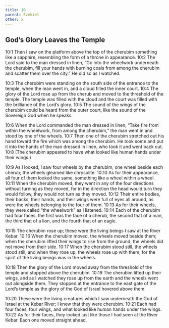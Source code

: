 ```yaml
---
title: 10
parent: Ezekiel
other: x
---
```


## God’s Glory Leaves the Temple

<a name="10:1">10:1</a> Then I saw on the platform above the top of the cherubim something like a sapphire, resembling the form of a throne in appearance. <a name="10:2">10:2</a> The Lord said to the man dressed in linen, “Go into the wheelwork underneath the cherubim, fill your hands with burning coals from among the cherubim and scatter them over the city.” He did so as I watched.

<a name="10:3">10:3</a> The cherubim were standing on the south side of the entrance to the temple, when the man went in, and a cloud filled the inner court. <a name="10:4">10:4</a> The glory of the Lord rose up from the cherub and moved to the threshold of the temple. The temple was filled with the cloud and the court was filled with the brilliance of the Lord’s glory. <a name="10:5">10:5</a> The sound of the wings of the cherubim could be heard from the outer court, like the sound of the Sovereign God when he speaks.

<a name="10:6">10:6</a> When the Lord commanded the man dressed in linen, “Take fire from within the wheelwork, from among the cherubim,” the man went in and stood by one of the wheels. <a name="10:7">10:7</a> Then one of the cherubim stretched out his hand toward the fire which was among the cherubim. He took some and put it into the hands of the man dressed in linen, who took it and went back out. <a name="10:8">10:8</a> (The cherubim appeared to have what looked like human hands under their wings.)

<a name="10:9">10:9</a> As I looked, I saw four wheels by the cherubim, one wheel beside each cherub; the wheels gleamed like chrysolite. <a name="10:10">10:10</a> As for their appearance, all four of them looked the same, something like a wheel within a wheel. <a name="10:11">10:11</a> When the cherubim moved, they went in any of the four directions without turning as they moved, for in the direction the head would turn they would follow, they would not turn as they moved. <a name="10:12">10:12</a> Their entire bodies, their backs, their hands, and their wings were full of eyes all around, as were the wheels belonging to the four of them. <a name="10:13">10:13</a> As for their wheels, they were called “the wheelwork” as I listened. <a name="10:14">10:14</a> Each of the cherubim had four faces: the first was the face of a cherub, the second that of a man, the third that of a lion, and the fourth that of an eagle.

<a name="10:15">10:15</a> The cherubim rose up; these were the living beings I saw at the River Kebar. <a name="10:16">10:16</a> When the cherubim moved, the wheels moved beside them; when the cherubim lifted their wings to rise from the ground, the wheels did not move from their side. <a name="10:17">10:17</a> When the cherubim stood still, the wheels stood still, and when they rose up, the wheels rose up with them, for the spirit of the living beings was in the wheels.

<a name="10:18">10:18</a> Then the glory of the Lord moved away from the threshold of the temple and stopped above the cherubim. <a name="10:19">10:19</a> The cherubim lifted up their wings, and as I watched they rose up from the earth and the wheels went out alongside them. They stopped at the entrance to the east gate of the Lord’s temple as the glory of the God of Israel hovered above them.

<a name="10:20">10:20</a> These were the living creatures which I saw underneath the God of Israel at the Kebar River; I knew that they were cherubim. <a name="10:21">10:21</a> Each had four faces, four wings, and what looked like human hands under the wings. <a name="10:22">10:22</a> As for their faces, they looked just like those I had seen at the River Kebar. Each one moved straight ahead.
